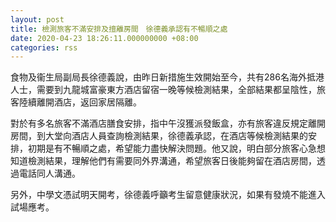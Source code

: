 ```yaml
---
layout: post
title: 檢測旅客不滿安排及擅離房間　徐德義承認有不暢順之處
date: 2020-04-23 18:26:11.000000000 +08:00
categories: rss
---
```


食物及衞生局副局長徐德義說，由昨日新措施生效開始至今，共有286名海外抵港人士，需要到九龍城富豪東方酒店留宿一晚等候檢測結果，全部結果都呈陰性，旅客陸續離開酒店，返回家居隔離。

對於有多名旅客不滿酒店膳食安排，指中午沒獲派發飯盒，亦有旅客違反規定離開房間，到大堂向酒店人員查詢檢測結果，徐德義承認，在酒店等候檢測結果的安排，初期是有不暢順之處，希望能力盡快解決問題。他又說，明白部分旅客心急想知道檢測結果，理解他們有需要同外界溝通，希望旅客日後能夠留在酒店房間，透過電話同人溝通。

另外，中學文憑試明天開考，徐德義呼籲考生留意健康狀況，如果有發燒不能進入試場應考。
